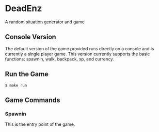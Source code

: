# DeadEnz
A random situation generator and game

## Console Version
The default version of the game provided runs directly on a console and is currently
a single player game. This version currently supports the basic functions: spawnin,
walk, backpack, xp, and currency.

## Run the Game

```
$ make run
```

## Game Commands

### Spawnin
This is the entry point of the game.